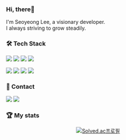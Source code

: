 ### Hi, there👋
I'm Seoyeong Lee, a visionary developer. \
I always striving to grow steadily.


### 🛠 Tech Stack
<img src="https://img.shields.io/badge/Python-3776AB?style=flat&logo=Python&logoColor=white"> <img src="https://img.shields.io/badge/Java-ED8B00?style=flat&logo=openjdk&logoColor=white"> <img src="https://img.shields.io/badge/MySQL-00000F?style=flat&logo=mysql&logoColor=white"> <img src="https://img.shields.io/badge/docker-%230db7ed.svg?style=flat&logo=docker&logoColor=white"> 

<img src="https://img.shields.io/badge/html5-E34F26?style=flat&logo=html5&logoColor=white"> <img src="https://img.shields.io/badge/css3-1572B6?style=flat&logo=css3&logoColor=white"> <img src="https://img.shields.io/badge/javascript-F7DF1E?style=flat&logo=javascript&logoColor=white"> <img src="https://img.shields.io/badge/nodedotjs-5FA04E?style=flat&logo=nodedotjs&logoColor=white">

### 🔗 Contact
<a href="leeseoi903@gmail.com"><img src="https://img.shields.io/badge/Gmail-D14836?style=flate&logo=gmail&logoColor=white"></a> 
<a href="https://www.instagram.com/"><img src="https://img.shields.io/badge/Instagram-E4405F?style=flate&&logo=Instagram&logoColor=white&link=https://www.instagram.com/"></a>

  
### 🏆 My stats
<div align=center>

  [![Solved.ac프로필](http://mazassumnida.wtf/api/v2/generate_badge?boj=seoi903)](https://solved.ac/seoi903)
